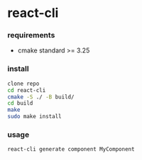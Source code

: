 # react-cli

### requirements
- cmake standard >= 3.25

### install
```bash
clone repo
cd react-cli
cmake -S ./ -B build/
cd build
make
sudo make install
```

### usage
```bash
react-cli generate component MyComponent
```
